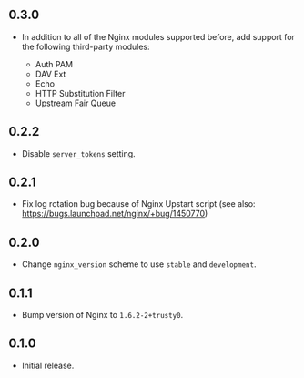 ## 0.3.0

- In addition to all of the Nginx modules supported before, add support for the following third-party modules:

  - Auth PAM
  - DAV Ext
  - Echo
  - HTTP Substitution Filter
  - Upstream Fair Queue

## 0.2.2

- Disable `server_tokens` setting.

## 0.2.1

- Fix log rotation bug because of Nginx Upstart script (see also: https://bugs.launchpad.net/nginx/+bug/1450770)

## 0.2.0

- Change `nginx_version` scheme to use `stable` and `development`.

## 0.1.1

- Bump version of Nginx to `1.6.2-2+trusty0`.

## 0.1.0

- Initial release.

